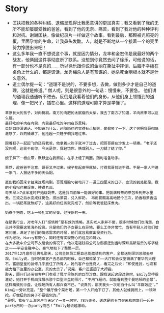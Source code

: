 # Story

* 匡扶把我的各种纠结、退缩呈现得比我愿意讲的更加真实；我又看到了我的无所不能却屡屡受挫的爸爸，看到了他的无奈、痛苦，看到了我对他的种种评判和对抗。谢谢匡扶，像做纪录片一样做这个故事。看到最后，那颗被光照亮的蛋，里面孕育的生命，让我鼻头发酸。人，就是不断地从一个接着一个的壳里努力挣脱出来吧！
* 这么多年我一直不想说这个事，就是因为情分，龙丰和金宏伟是我最好的两个战友，他俩因这件事彻底断了联系。没想到你竟然去问了徐乐，可他说的话，有一部分也不是真的…… 所以徐乐跟你说的金丽在撕扯中摔倒、后脑不幸磕在桌角上什么的，都是谎话，龙秀梅杀人是有预谋的，她杀死金丽根本就不是什么意外。
* 道士偶尔提一句：“道理不是说的，不要多想，去做，做到多少才是自己的道理，这就是修道。” 僧人呢，则是很意外的一句话：慢慢来，不要急。 他们讲的道理我通通听不进去。反倒是我看着他们的身影，从他们身上领悟到的道理，像一把尺子，插在心里。这样的道理可能才算是学懂了。

```
草原长大的孩子，对肉挑剔。南方的肉肥的太腻瘦的太柴，我去了南方才知道，羊肉原来可以这么膻。
最好吃的羊肉在内蒙，内蒙最好吃的羊肉在苏尼特。
自始自终没说话，不知道为什么，还隐隐约约觉得有点搞笑，偷偷笑了一下。这个笑把我哥彻底激怒了，炸药桶爆了，他捡起一只鞋子朝我砸过来。
 
跟着鞋子一起起飞的还有我爸，他拿着火钳子就冲了过去，把哥哥摁在沙发上一顿揍。“老子还没死呢，还轮不到你，今天是你，我轻饶你。换成别人，一刀就了结了你。”
 
嫂子解下一根皮带，默默坐在我面前，在手上缠了两圈，随时准备动手。
 
果然，趁爸爸不注意，哥哥又冲过来。嫂子抡起皮带就抽，打得我哥前进不得。不是一家人不进一家门，人狠话不多的天仙配。
 
直到我妈回来才结束这场闹剧。哥哥后脑勺被甩开了一道三四厘米的口子，血流的到处都是。我的小拇指也被误伤，肿得老高。
每天早上7点半准时开始烧奶茶，这是我目前唯一能做好的事。把装满砖茶的茶包丢到开水里煮，三滚之后水变成红褐色，捞出茶袋，兑入鲜奶， 再用铜瓢高高地扬个三次，奶香和茶香溢出，一锅奶茶就熬好了。这美好的任务就完成了，然后等我爸起床煮肉。
 
奶茶手把肉，吃上一顿扎实的早餐，迎接新的一天。
```

```
在销售行业，对老年人打“感情牌”是有效的策略。其实老人家并不傻，很多时候他们也清楚，自己并不需要这笔海外投资。只是他们的子女要么在异地，要么工作非常忙，当有年轻人对他们嘘寒问暖，满足了他们的情感需求的时候，他们就容易做出投资行为。
作为老板，Harry有野心，同时还有实现野心的远见和魄力。
在大多数中介公司节衣缩食的情况下，他决定砸钱将公司总部搬迁到当时深圳最新最贵的写字楼之一——平安金融中心，豪气地租下了整整一层。
2017年12月底乔迁典礼那天，公司全体员工把自己能邀请到的客户，全都送到深圳总部去参观。Emily说，当时她带客户去总部的时候，自己都惊呆了——大厅和会议室铺满了奢华的大理石，富丽堂皇的装修几乎震住了所有人。她的客户也是商人，看完之后说：“即使是我，也没有能力租下这里的办公室，真的太贵了。”说完，客户还竖起了大拇指。
那天，顾问们还带领客户们参观了展厅里陈列的巨型沙盘。跟我说起这段过往时，Emily显得很激动，她打开手机向我展示那个巨型沙盘的照片，“不用飞纽约，就能看到整个曼哈顿的全景”。
这样精致的沙盘，让现场所有人都兴奋不已。“说真的，那天我头一次明白什么叫‘羊群效应’。” Kim在一旁补充道，“整个展厅像个菜市场，第一个人开始下订了，其他人就蜂拥而上，一顿哄抢，好像纽约的房子不要钱似的。”
“是啊，我有个上海客户当天定了一套一居室，78万美金，说这是他专门买来和朋友们一起开party用的——办party而已！”Emily越说越激动。
```
